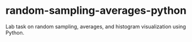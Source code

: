 # random-sampling-averages-python
Lab task on random sampling, averages, and histogram visualization using Python.
